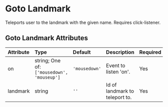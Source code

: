 
Goto Landmark
=============


Teleports user to the landmark with the given name. Requires click-listener.

Goto Landmark Attributes
-------------------------

|Attribute|Type|Default|Description|Required|
| :--- | :--- | :--- | :--- | :--- |
|on|string; One of: ```['mousedown', 'mouseup']```|```'mousedown'```|Event to listen 'on'.|Yes|
|landmark|string|```''```|Id of landmark to teleport to.|Yes|
